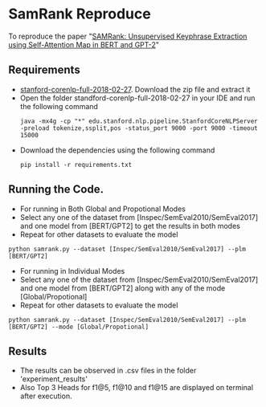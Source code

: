 # SamRank Reproduce
To reproduce the paper "[SAMRank: Unsupervised Keyphrase Extraction using Self-Attention Map in BERT and GPT-2](https://aclanthology.org/2023.emnlp-main.630)" 


## Requirements
- [stanford-corenlp-full-2018-02-27](https://drive.google.com/file/d/1K4Ll54ypTf_tF83Mkkar2QKOcZ4Uskl5/view?usp=sharing). Download the zip file and extract it
- Open the folder standford-corenlp-full-2018-02-27 in your IDE and run the following command
  ```shell
  java -mx4g -cp "*" edu.stanford.nlp.pipeline.StanfordCoreNLPServer -preload tokenize,ssplit,pos -status_port 9000 -port 9000 -timeout 15000
  
- Download the dependencies using the following command
  ```shell
  pip install -r requirements.txt

## Running the Code.
- For running in Both Global and Propotional Modes
- Select any one of the dataset from [Inspec/SemEval2010/SemEval2017] and one model from [BERT/GPT2] to get the results in both modes
- Repeat for other datasets to evaluate the model
```shell
python samrank.py --dataset [Inspec/SemEval2010/SemEval2017] --plm [BERT/GPT2]
```
- For running in Individual Modes
- Select any one of the dataset from [Inspec/SemEval2010/SemEval2017] and one model from [BERT/GPT2] along with any of the mode [Global/Propotional]
- Repeat for other datasets to evaluate the model
```shell
python samrank.py --dataset [Inspec/SemEval2010/SemEval2017] --plm [BERT/GPT2] --mode [Global/Propotional]

```
## Results
- The results can be observed in .csv files in the folder 'experiment_results'
- Also Top 3 Heads for f1@5, f1@10 and f1@15 are displayed on terminal after execution.
